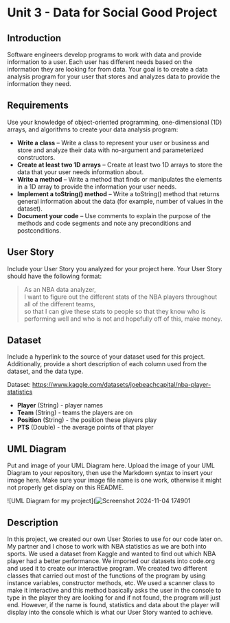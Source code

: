 # Unit 3 - Data for Social Good Project 

## Introduction 

Software engineers develop programs to work with data and provide information to a user. Each user has different needs based on the information they are looking for from data. Your goal is to create a data analysis program for your user that stores and analyzes data to provide the information they need. 

## Requirements 

Use your knowledge of object-oriented programming, one-dimensional (1D) arrays, and algorithms to create your data analysis program: 
- **Write a class** – Write a class to represent your user or business and store and analyze their data with no-argument and parameterized constructors. 
- **Create at least two 1D arrays** – Create at least two 1D arrays to store the data that your user needs information about. 
- **Write a method** – Write a method that finds or manipulates the elements in a 1D array to provide the information your user needs. 
- **Implement a toString() method** – Write a toString() method that returns general information about the data (for example, number of values in the dataset). 
- **Document your code** – Use comments to explain the purpose of the methods and code segments and note any preconditions and postconditions. 

## User Story 

Include your User Story you analyzed for your project here. Your User Story should have the following format: 

> As an NBA data analyzer, <br> 
> I want to figure out the different stats of the NBA players throughout all of the different teams, <br> 
> so that I can give these stats to people so that they know who is performing well and who is not and hopefully off of this, make money. 

## Dataset 

Include a hyperlink to the source of your dataset used for this project. Additionally, provide a short description of each column used from the dataset, and the data type. 

Dataset: https://www.kaggle.com/datasets/joebeachcapital/nba-player-statistics
- **Player** (String) - player names
- **Team** (String) - teams the players are on
- **Position** (String) - the position these players play
- **PTS** (Double) - the average points of that player


## UML Diagram 

Put and image of your UML Diagram here. Upload the image of your UML Diagram to your repository, then use the Markdown syntax to insert your image here. Make sure your image file name is one work, otherwise it might not properly get display on this README. 

![UML Diagram for my project](![Screenshot 2024-11-04 174901](https://github.com/user-attachments/assets/71e8f343-4287-40f8-a2e6-b339cd2e5397)

## Description 

In this project, we created our own User Stories to use for our code later on. My partner and I chose to work with NBA statistics as we are both into sports. We used a dataset from Kaggle and wanted to find out which NBA player had a better performance. We imported our datasets into code.org and used it to create our interactive program. We created two different classes that carried out most of the functions of the program by using instance variables, constructor methods, etc. We used a scanner class to make it interactive and this method basically asks the user in the console to type in the player they are looking for and if not found, the program will just end. However, if the name is found, statistics and data about the player will display into the console which is what our User Story wanted to achieve.
